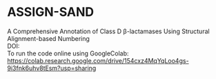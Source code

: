 # ASSIGN-SAND
A Comprehensive Annotation of Class D β-lactamases Using Structural Alignment-based Numbering <br>
DOI:
<br>
To run the code online using GoogleColab:
<br>
https://colab.research.google.com/drive/154cxz4MqYqLoo4gs-9i3fnk6uhv8tEsm?usp=sharing
